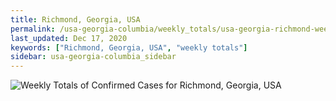 ```yaml
---
title: Richmond, Georgia, USA
permalink: /usa-georgia-columbia/weekly_totals/usa-georgia-richmond-weekly_totals.html
last_updated: Dec 17, 2020
keywords: ["Richmond, Georgia, USA", "weekly totals"]
sidebar: usa-georgia-columbia_sidebar
---
```


![Weekly Totals of Confirmed Cases for Richmond, Georgia, USA](/covid_tracker/images/graphs/usa-georgia-richmond-weekly_totals_graph.png)
